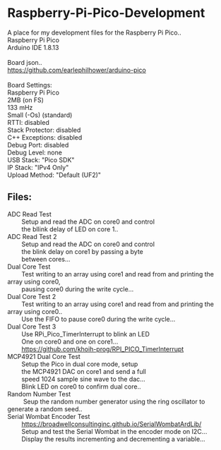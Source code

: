 # Raspberry-Pi-Pico-Development
A place for my development files for the Raspberry Pi Pico..<br>
Raspberry Pi Pico<br>
Arduino IDE 1.8.13<br>
<br>
Board json..<br>
  https://github.com/earlephilhower/arduino-pico<br>
<br>
  Board Settings:<br>
  Raspberry Pi Pico<br>
  2MB (on FS)<br>
  133 mHz<br>
  Small (-Os) (standard)<br>
  RTTI: disabled<br>
  Stack Protector: disabled<br>
  C++ Exceptions: disabled<br>
  Debug Port: disabled<br>
  Debug Level: none<br>
  USB Stack: "Pico SDK"<br>
  IP Stack: "IPv4 Only"<br>
  Upload Method: "Default (UF2)"<br>
  
  ## Files:

ADC Read Test<br>
&emsp; &emsp;Setup and read the ADC on core0 and control<br>
&emsp; &emsp;the bllink delay of LED on core 1..<br>
ADC Read Test 2<br>
&emsp; &emsp;Setup and read the ADC on core0 and control<br>
&emsp; &emsp;the blink delay on core1 by passing a byte<br>
&emsp; &emsp;between cores...<br>
Dual Core Test<br>
&emsp; &emsp;Test writing to an array using core1 and read from and printing the array using core0,<br>
&emsp; &emsp;pausing core0 during the write cycle...<br>
Dual Core Test 2<br>
&emsp; &emsp;Test writing to an array using core1 and read from and printing the array using core0..<br>
&emsp; &emsp;Use the FIFO to pause core0 during the write cycle...<br>
Dual Core Test 3<br>
&emsp; &emsp;Use RPi_Pico_TimerInterrupt to blink an LED<br>
&emsp; &emsp;One on core0 and one on core1...<br>
&emsp; &emsp;https://github.com/khoih-prog/RPI_PICO_TimerInterrupt<br>
MCP4921 Dual Core Test<br>
&emsp; &emsp;Setup the Pico in dual core mode, setup <br>
&emsp; &emsp;the MCP4921 DAC on core1 and send a full <br>
&emsp; &emsp;speed 1024 sample sine wave to the dac...<br>
&emsp; &emsp;Blink LED on core0 to confirm dual core..<br>
Random Number Test<br>
&emsp; &emsp; Seup the random number generator using the ring oscillator to generate a random seed..<br>
Serial Wombat Encoder Test<br>
&emsp; &emsp;https://broadwellconsultinginc.github.io/SerialWombatArdLib/ <br>
&emsp; &emsp;Setup and test the Serial Wombat in the encoder mode on I2C...<br>
&emsp; &emsp;Display the results incrementing and decrementing a variable... <br>


